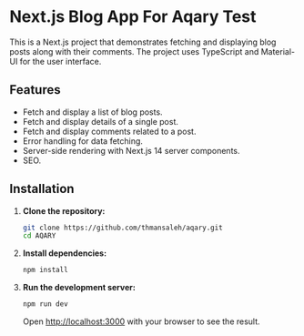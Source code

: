 # Next.js Blog App  For Aqary Test

This is a Next.js project that demonstrates fetching and displaying blog posts along with their comments. The project uses TypeScript and Material-UI for the user interface.

## Features

- Fetch and display a list of blog posts.
- Fetch and display details of a single post.
- Fetch and display comments related to a post.
- Error handling for data fetching.
- Server-side rendering with Next.js 14 server components.
- SEO.


## Installation

1. **Clone the repository:**

    ```bash
    git clone https://github.com/thmansaleh/aqary.git
    cd AQARY
    ```

2. **Install dependencies:**

    ```bash
    npm install
    ```

3. **Run the development server:**

    ```bash
    npm run dev
    ```

    Open [http://localhost:3000](http://localhost:3000) with your browser to see the result.


